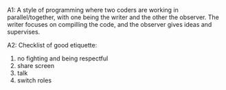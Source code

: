 A1: A style of programming where two coders are working in parallel/together, with one being the 
writer and the other the observer. The writer focuses on compilling the code, and the observer gives ideas and supervises. 

A2: Checklist of good etiquette: 
1) no fighting and being respectful
2) share screen
3) talk
4) switch roles
